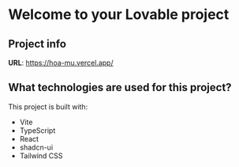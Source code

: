 # Welcome to your Lovable project

## Project info

**URL**: https://hoa-mu.vercel.app/

## What technologies are used for this project?

This project is built with:

- Vite
- TypeScript
- React
- shadcn-ui
- Tailwind CSS
